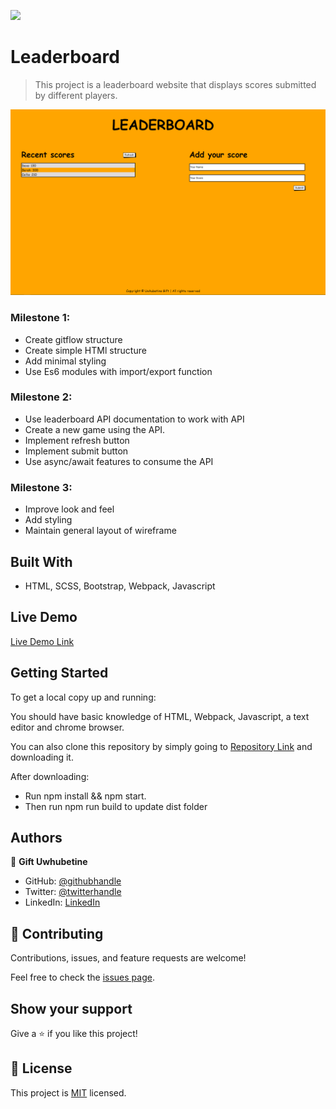 
![](https://camo.githubusercontent.com/8a4ae3fb98faf74ddf78a6677ceaa6e8872f7f340f569b7c5e1aa9bcc4061d95/68747470733a2f2f696d672e736869656c64732e696f2f62616467652f4d6963726f76657273652d626c756576696f6c6574)

# Leaderboard

> This project is a leaderboard website that displays scores submitted by different players.

![screenshot](images/leaderboard-2.png)

### Milestone 1:

- Create gitflow structure
- Create simple HTMl structure
- Add minimal styling
- Use Es6 modules with import/export function

### Milestone 2:

- Use leaderboard API documentation to work with API
- Create a new game using the API.
- Implement refresh button
- Implement submit button
- Use async/await features to consume the API

### Milestone 3:

- Improve look and feel
- Add styling
- Maintain general layout of wireframe

## Built With
- HTML, SCSS, Bootstrap, Webpack, Javascript  

## Live Demo

[Live Demo Link](https://ghiftee.github.io/Leaderboard/dist/)

## Getting Started

To get a local copy up and running:

You should have basic knowledge of HTML, Webpack, Javascript, a text editor and chrome browser.

You can also clone this repository by simply going to [Repository Link](https://github.com/Ghiftee/leaderboard/) and downloading it.

After downloading:
- Run npm install && npm start.
- Then run npm run build to update dist folder 

## Authors
👤 **Gift Uwhubetine**

- GitHub: [@githubhandle](https://github.com/ghiftee)
- Twitter: [@twitterhandle](https://twitter.com/i_ghiftee)
- LinkedIn: [LinkedIn](https://linkedin.com/in/giftuwhubetine)

## 🤝 Contributing

Contributions, issues, and feature requests are welcome!

Feel free to check the [issues page](../../issues/).

## Show your support

Give a ⭐️ if you like this project!

## 📝 License

This project is [MIT](./MIT.md) licensed.
